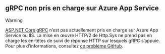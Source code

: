 ## <a name="grpc-not-supported-on-azure-app-service"></a>gRPC non pris en charge sur Azure App Service

> [!WARNING]
> [ASP.NET Core gRPC](xref:grpc/index) n’est pas actuellement pris en charge sur Azure App Service ou IIS. La mise en œuvre HTTP/2 de Http.Sys ne prend pas en charge les en-têtes de suivi de réponse HTTP sur lesquels gRPC s’appuie. Pour plus d’informations, consultez [ce problème GitHub](https://github.com/dotnet/AspNetCore/issues/9020).
